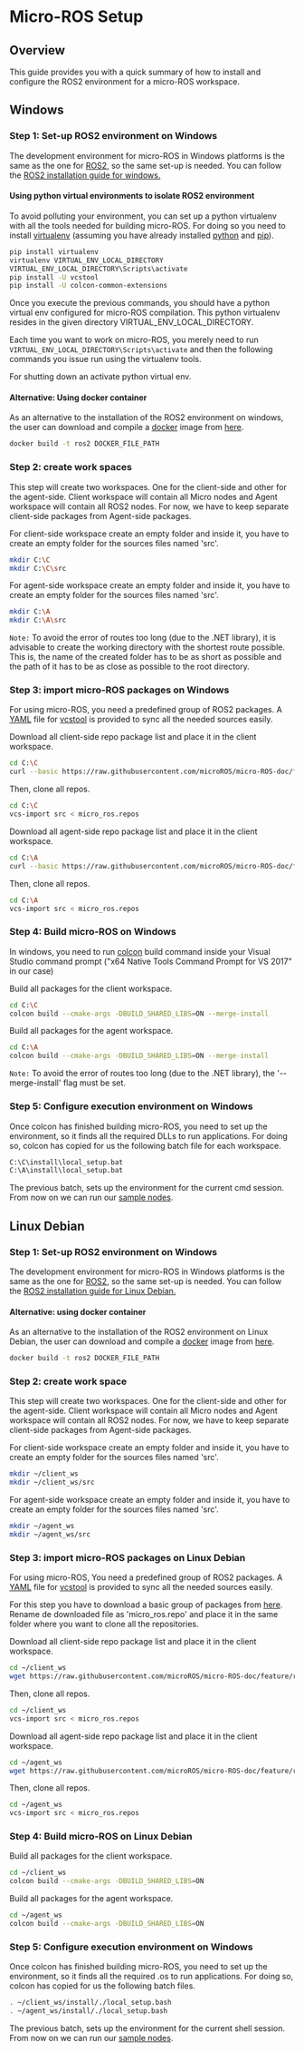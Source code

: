 # Micro-ROS Setup

## Overview

This guide provides you with a quick summary of how to install and configure the ROS2 environment for a micro-ROS workspace.


## Windows

### Step 1: Set-up ROS2 environment on Windows

The development environment for micro-ROS in Windows platforms is the same as the one for [ROS2](https://github.com/2/ros2/wiki), so the same set-up is needed.
You can follow the [ROS2 installation guide for windows.](https://index.ros.org/doc/ros2/Windows-Install-Binary/)


#### Using python virtual environments to isolate ROS2 environment

To avoid polluting your environment, you can set up a python virtualenv with all the tools needed for building micro-ROS.
For doing so you need to install [virtualenv](https://virtualenv.pypa.io/en/stable/) (assuming you have already installed [python](https://www.python.org/) and [pip](https://pip.pypa.io/en/stable/)).

```bash
pip install virtualenv
virtualenv VIRTUAL_ENV_LOCAL_DIRECTORY
VIRTUAL_ENV_LOCAL_DIRECTORY\Scripts\activate
pip install -U vcstool
pip install -U colcon-common-extensions
```

Once you execute the previous commands, you should have a python virtual env configured for micro-ROS compilation.
This python virtualenv resides in the given directory VIRTUAL_ENV_LOCAL_DIRECTORY.

Each time you want to work on micro-ROS, you merely need to run ```VIRTUAL_ENV_LOCAL_DIRECTORY\Scripts\activate``` and then the following commands you issue run using the virtualenv tools.

For shutting down an activate python virtual env.


#### Alternative: Using docker container

As an alternative to the installation of the ROS2 environment on windows, the user can download and compile a [docker](https://docs.docker.com/docker-for-windows/) image from [here](PENDING..).

```bash
docker build -t ros2 DOCKER_FILE_PATH
```

### Step 2: create work spaces

This step will create two workspaces. 
One for the client-side and other for the agent-side.
Client workspace will contain all Micro nodes and Agent workspace will contain all ROS2 nodes.
For now, we have to keep separate client-side packages from Agent-side packages.

For client-side workspace create an empty folder and inside it, you have to create an empty folder for the sources files named 'src'.

```bash
mkdir C:\C
mkdir C:\C\src
```

For agent-side workspace create an empty folder and inside it, you have to create an empty folder for the sources files named 'src'.

```bash
mkdir C:\A
mkdir C:\A\src
```

`Note:` To avoid the error of routes too long (due to the .NET library), it is advisable to create the working directory with the shortest route possible. This is, the name of the created folder has to be as short as possible and the path of it has to be as close as possible to the root directory.


### Step 3: import micro-ROS packages on Windows

For using micro-ROS, you need a predefined group of ROS2 packages.
A [YAML](http://yaml.org/) file for [vcstool](https://github.com/dirk-thomas/vcstool) is provided to sync all the needed sources easily.

Download all client-side repo package list and place it in the client workspace.

```bash
cd C:\C
curl --basic https://raw.githubusercontent.com/microROS/micro-ROS-doc/feature/repos/repos/uros_minimum.repos > micro_ros.repos
```

Then, clone all repos.

```bash
cd C:\C
vcs-import src < micro_ros.repos
```

Download all agent-side repo package list and place it in the client workspace.

```bash
cd C:\A
curl --basic https://raw.githubusercontent.com/microROS/micro-ROS-doc/feature/repos/repos/uros_minimum.repos > micro_ros.repos
```

Then, clone all repos.

```bash
cd C:\A
vcs-import src < micro_ros.repos
```


### Step 4: Build micro-ROS on Windows

In windows, you need to run [colcon](https://colcon.readthedocs.io/en/released/) build command inside your Visual Studio command prompt ("x64 Native Tools Command Prompt for VS 2017" in our case)

Build all packages for the client workspace.

```bash
cd C:\C
colcon build --cmake-args -DBUILD_SHARED_LIBS=ON --merge-install
```

Build all packages for the agent workspace.

```bash
cd C:\A
colcon build --cmake-args -DBUILD_SHARED_LIBS=ON --merge-install
```

`Note:` To avoid the error of routes too long (due to the .NET library), the '--merge-install' flag must be set. 


### Step 5: Configure execution environment on Windows

Once colcon has finished building micro-ROS, you need to set up the environment, so it finds all the required DLLs to run applications.
For doing so, colcon has copied for us the following batch file for each workspace.

```bash
C:\C\install\local_setup.bat
C:\A\install\local_setup.bat
```

The previous batch, sets up the environment for the current cmd session.
From now on we can run our [sample nodes](https://github.com/microROS/micro-ROS-demos/blob/master/README.md).

## Linux Debian

### Step 1: Set-up ROS2 environment on Windows

The development environment for micro-ROS in Windows platforms is the same as the one for [ROS2](https://github.com/ros2/ros2/wiki), so the same set-up is needed.
You can follow the [ROS2 installation guide for Linux Debian.](https://index.ros.org/doc/ros2/Linux-Install-Debians/)

#### Alternative: using docker container

As an alternative to the installation of the ROS2 environment on Linux Debian, the user can download and compile a [docker](https://docs.docker.com/install/linux/docker-ce/ubuntu/) image from [here](PENDING..).

```bash
docker build -t ros2 DOCKER_FILE_PATH
```

### Step 2: create work space

This step will create two workspaces. 
One for the client-side and other for the agent-side.
Client workspace will contain all Micro nodes and Agent workspace will contain all ROS2 nodes.
For now, we have to keep separate client-side packages from Agent-side packages.

For client-side workspace create an empty folder and inside it, you have to create an empty folder for the sources files named 'src'.

```bash
mkdir ~/client_ws
mkdir ~/client_ws/src
```

For agent-side workspace create an empty folder and inside it, you have to create an empty folder for the sources files named 'src'.

```bash
mkdir ~/agent_ws
mkdir ~/agent_ws/src
```

### Step 3: import micro-ROS packages on Linux Debian

For using micro-ROS, You need a predefined group of ROS2 packages.
A [YAML](http://yaml.org/) file for [vcstool](https://github.com/dirk-thomas/vcstool) is provided to sync all the needed sources easily.

For this step you have to download a basic group of packages from [here](https://raw.githubusercontent.com/microROS/micro-ROS-doc/feature/repos/repos/uros_minimum.repos). 
Rename de downloaded file as 'micro_ros.repo' and place it in the same folder where you want to clone all the repositories.


Download all client-side repo package list and place it in the client workspace.

```bash
cd ~/client_ws
wget https://raw.githubusercontent.com/microROS/micro-ROS-doc/feature/repos/repos/uros_minimum.repos -O micro_ros.repos
```

Then, clone all repos.

```bash
cd ~/client_ws
vcs-import src < micro_ros.repos
```

Download all agent-side repo package list and place it in the client workspace.

```bash
cd ~/agent_ws
wget https://raw.githubusercontent.com/microROS/micro-ROS-doc/feature/repos/repos/uros_minimum.repos -O micro_ros.repos
```

Then, clone all repos.

```bash
cd ~/agent_ws
vcs-import src < micro_ros.repos
```


### Step 4: Build micro-ROS on Linux Debian

Build all packages for the client workspace.

```bash
cd ~/client_ws
colcon build --cmake-args -DBUILD_SHARED_LIBS=ON
```

Build all packages for the agent workspace.

```bash
cd ~/agent_ws
colcon build --cmake-args -DBUILD_SHARED_LIBS=ON
```


### Step 5: Configure execution environment on Windows

Once colcon has finished building micro-ROS, you need to set up the environment, so it finds all the required .os to run applications.
For doing so, colcon has copied for us the following batch files.

```bash
. ~/client_ws/install/./local_setup.bash
. ~/agent_ws/install/./local_setup.bash
```

The previous batch, sets up the environment for the current shell session.
From now on we can run our [sample nodes](https://github.com/microROS/micro-ROS-demos/blob/master/README.md).
